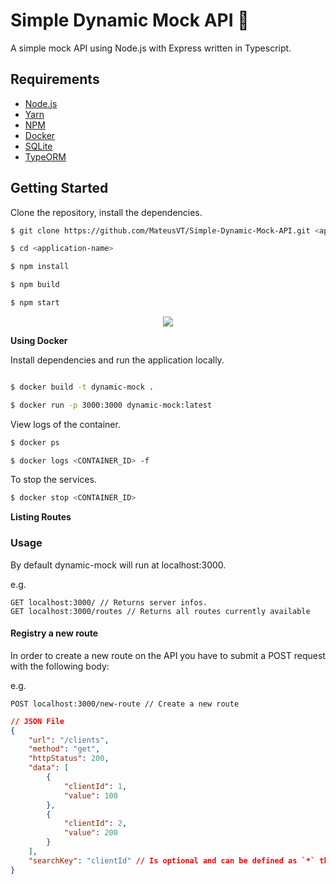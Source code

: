 # Simple Dynamic Mock API :gem: 

A simple mock API using Node.js with Express written in Typescript.

## Requirements

- [Node.js](https://yarnpkg.com/en/docs/install)
- [Yarn](https://yarnpkg.com/en/docs/install)
- [NPM](https://docs.npmjs.com/getting-started/installing-node)
- [Docker](https://docs.docker.com/install/)
- [SQLite](https://sqlite.org/docs.html)
- [TypeORM](https://typeorm.io/#/)

## Getting Started

Clone the repository, install the dependencies.

```bash
$ git clone https://github.com/MateusVT/Simple-Dynamic-Mock-API.git <application-name>

$ cd <application-name>

```

```bash
$ npm install

$ npm build

$ npm start 

```


<p align="center">
  <a href="https://imgur.com/gallery/4rhTo"><img src="https://i.imgur.com/GpcDbLB.gif" /></a>
</p>

**Using Docker**

<!-- Make a copy of `.env.docker` and save as `.env`.

```bash
$ cp .env.docker .env
``` -->

Install dependencies and run the application locally.

```bash

$ docker build -t dynamic-mock .

$ docker run -p 3000:3000 dynamic-mock:latest

```

View logs of the container.

```bash
$ docker ps

$ docker logs <CONTAINER_ID> -f
```

To stop the services.

```bash
$ docker stop <CONTAINER_ID>
```

**Listing Routes**

### Usage

By default dynamic-mock will run at localhost:3000.

e.g.
```
GET localhost:3000/ // Returns server infos.
GET localhost:3000/routes // Returns all routes currently available
```

#### Registry a new route

In order to create a new route on the API you have to submit a POST request with the following body:

e.g.
```
POST localhost:3000/new-route // Create a new route
```

```json
// JSON File
{
    "url": "/clients",
    "method": "get",
    "httpStatus": 200,
    "data": [
        {
            "clientId": 1,
            "value": 100
        },
        {
            "clientId": 2,
            "value": 200
        }
    ],
    "searchKey": "clientId" // Is optional and can be defined as `*` that means all.
}
```
